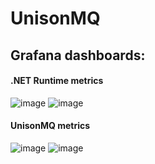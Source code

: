 ﻿# UnisonMQ

## Grafana dashboards:
#### .NET Runtime metrics
![image](https://github.com/user-attachments/assets/9c534c65-2f76-4533-917e-f5d76294d8ec)
![image](https://github.com/user-attachments/assets/c4c6ff2b-64c3-4c27-8415-5fba773e6f12)

#### UnisonMQ metrics
![image](https://github.com/user-attachments/assets/f00e0f32-515b-4777-9055-25471bcc5754)
![image](https://github.com/user-attachments/assets/836a583a-9dac-4198-9eaf-2731c41a9736)
